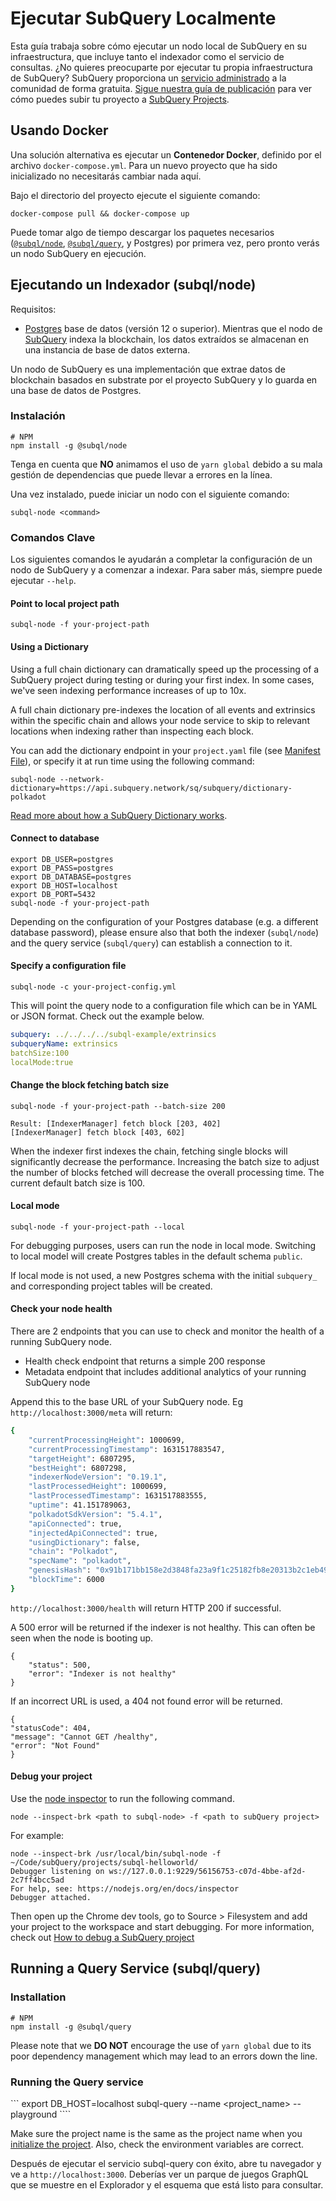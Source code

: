 # Ejecutar SubQuery Localmente

Esta guía trabaja sobre cómo ejecutar un nodo local de SubQuery en su infraestructura, que incluye tanto el indexador como el servicio de consultas. ¿No quieres preocuparte por ejecutar tu propia infraestructura de SubQuery? SubQuery proporciona un [servicio administrado](https://explorer.subquery.network) a la comunidad de forma gratuita. [Sigue nuestra guía de publicación](../publish/publish.md) para ver cómo puedes subir tu proyecto a [SubQuery Projects](https://project.subquery.network).

## Usando Docker

Una solución alternativa es ejecutar un <strong>Contenedor Docker</strong>, definido por el archivo `docker-compose.yml`. Para un nuevo proyecto que ha sido inicializado no necesitarás cambiar nada aquí.

Bajo el directorio del proyecto ejecute el siguiente comando:

```shell
docker-compose pull && docker-compose up
```

Puede tomar algo de tiempo descargar los paquetes necesarios ([`@subql/node`](https://www.npmjs.com/package/@subql/node), [`@subql/query`](https://www.npmjs.com/package/@subql/query), y Postgres) por primera vez, pero pronto verás un nodo SubQuery en ejecución.

## Ejecutando un Indexador (subql/node)

Requisitos:

- [Postgres](https://www.postgresql.org/) base de datos (versión 12 o superior). Mientras que el nodo de [SubQuery](#start-a-local-subquery-node) indexa la blockchain, los datos extraídos se almacenan en una instancia de base de datos externa.

Un nodo de SubQuery es una implementación que extrae datos de blockchain basados en substrate por el proyecto SubQuery y lo guarda en una base de datos de Postgres.

### Instalación

```shell
# NPM
npm install -g @subql/node
```

Tenga en cuenta que **NO** animamos el uso de `yarn global` debido a su mala gestión de dependencias que puede llevar a errores en la línea.

Una vez instalado, puede iniciar un nodo con el siguiente comando:

```shell
subql-node <command>
```

### Comandos Clave

Los siguientes comandos le ayudarán a completar la configuración de un nodo de SubQuery y a comenzar a indexar. Para saber más, siempre puede ejecutar `--help`.

#### Point to local project path

```
subql-node -f your-project-path
```

#### Using a Dictionary

Using a full chain dictionary can dramatically speed up the processing of a SubQuery project during testing or during your first index. In some cases, we've seen indexing performance increases of up to 10x.

A full chain dictionary pre-indexes the location of all events and extrinsics within the specific chain and allows your node service to skip to relevant locations when indexing rather than inspecting each block.

You can add the dictionary endpoint in your `project.yaml` file (see [Manifest File](../create/manifest.md)), or specify it at run time using the following command:

```
subql-node --network-dictionary=https://api.subquery.network/sq/subquery/dictionary-polkadot
```

[Read more about how a SubQuery Dictionary works](../tutorials_examples/dictionary.md).

#### Connect to database

```
export DB_USER=postgres
export DB_PASS=postgres
export DB_DATABASE=postgres
export DB_HOST=localhost
export DB_PORT=5432
subql-node -f your-project-path 
````

Depending on the configuration of your Postgres database (e.g. a different database password), please ensure also that both the indexer (`subql/node`) and the query service (`subql/query`) can establish a connection to it.

#### Specify a configuration file

```
subql-node -c your-project-config.yml
```

This will point the query node to a configuration file which can be in YAML or JSON format. Check out the example below.

```yaml
subquery: ../../../../subql-example/extrinsics
subqueryName: extrinsics
batchSize:100
localMode:true
```

#### Change the block fetching batch size

```
subql-node -f your-project-path --batch-size 200

Result: [IndexerManager] fetch block [203, 402]
[IndexerManager] fetch block [403, 602]
```

When the indexer first indexes the chain, fetching single blocks will significantly decrease the performance. Increasing the batch size to adjust the number of blocks fetched will decrease the overall processing time. The current default batch size is 100.

#### Local mode

```
subql-node -f your-project-path --local
```

For debugging purposes, users can run the node in local mode. Switching to local model will create Postgres tables in the default schema `public`.

If local mode is not used, a new Postgres schema with the initial `subquery_` and corresponding project tables will be created.


#### Check your node health

There are 2 endpoints that you can use to check and monitor the health of a running SubQuery node.

- Health check endpoint that returns a simple 200 response
- Metadata endpoint that includes additional analytics of your running SubQuery node

Append this to the base URL of your SubQuery node. Eg `http://localhost:3000/meta` will return:

```bash
{
    "currentProcessingHeight": 1000699,
    "currentProcessingTimestamp": 1631517883547,
    "targetHeight": 6807295,
    "bestHeight": 6807298,
    "indexerNodeVersion": "0.19.1",
    "lastProcessedHeight": 1000699,
    "lastProcessedTimestamp": 1631517883555,
    "uptime": 41.151789063,
    "polkadotSdkVersion": "5.4.1",
    "apiConnected": true,
    "injectedApiConnected": true,
    "usingDictionary": false,
    "chain": "Polkadot",
    "specName": "polkadot",
    "genesisHash": "0x91b171bb158e2d3848fa23a9f1c25182fb8e20313b2c1eb49219da7a70ce90c3",
    "blockTime": 6000
}
```

`http://localhost:3000/health` will return HTTP 200 if successful.

A 500 error will be returned if the indexer is not healthy. This can often be seen when the node is booting up.

```shell
{
    "status": 500,
    "error": "Indexer is not healthy"
}
```

If an incorrect URL is used, a 404 not found error will be returned.

```shell
{
"statusCode": 404,
"message": "Cannot GET /healthy",
"error": "Not Found"
}
```

#### Debug your project

Use the [node inspector](https://nodejs.org/en/docs/guides/debugging-getting-started/) to run the following command.

```shell
node --inspect-brk <path to subql-node> -f <path to subQuery project>
```

For example:
```shell
node --inspect-brk /usr/local/bin/subql-node -f ~/Code/subQuery/projects/subql-helloworld/
Debugger listening on ws://127.0.0.1:9229/56156753-c07d-4bbe-af2d-2c7ff4bcc5ad
For help, see: https://nodejs.org/en/docs/inspector
Debugger attached.
```
Then open up the Chrome dev tools, go to Source > Filesystem and add your project to the workspace and start debugging. For more information, check out [How to debug a SubQuery project](https://doc.subquery.network/tutorials_examples/debug-projects/)
## Running a Query Service (subql/query)

### Installation

```shell
# NPM
npm install -g @subql/query
```

Please note that we **DO NOT** encourage the use of `yarn global` due to its poor dependency management which may lead to an errors down the line.

### Running the Query service
``` export DB_HOST=localhost subql-query --name <project_name> --playground ````

Make sure the project name is the same as the project name when you [initialize the project](../quickstart/quickstart.md#initialise-the-starter-subquery-project). Also, check the environment variables are correct.

Después de ejecutar el servicio subql-query con éxito, abre tu navegador y ve a `http://localhost:3000`. Deberías ver un parque de juegos GraphQL que se muestre en el Explorador y el esquema que está listo para consultar.
